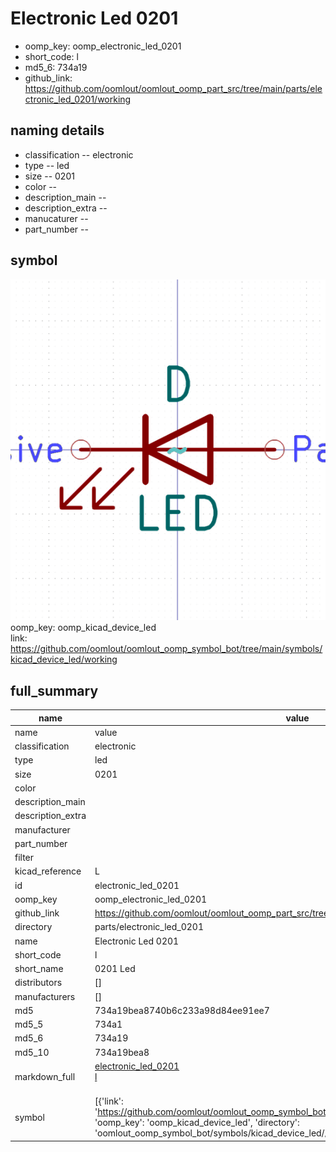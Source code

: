 # Electronic Led 0201

  
* oomp_key: oomp_electronic_led_0201 
* short_code: l
* md5_6: 734a19  
* github_link: https://github.com/oomlout/oomlout_oomp_part_src/tree/main/parts/electronic_led_0201/working  
## naming details
* classification -- electronic
* type -- led
* size -- 0201
* color -- 
* description_main -- 
* description_extra -- 
* manucaturer -- 
* part_number -- 



## symbol

![](symbol/0/working/working_600.png)  
oomp_key: oomp_kicad_device_led  
link: https://github.com/oomlout/oomlout_oomp_symbol_bot/tree/main/symbols/kicad_device_led/working  


## full_summary
| name | value | 
| --- | --- | 
| name | value | 
| classification | electronic | 
| type | led | 
| size | 0201 | 
| color |  | 
| description_main |  | 
| description_extra |  | 
| manufacturer |  | 
| part_number |  | 
| filter |  | 
| kicad_reference | L | 
| id | electronic_led_0201 | 
| oomp_key | oomp_electronic_led_0201 | 
| github_link | https://github.com/oomlout/oomlout_oomp_part_src/tree/main/parts/electronic_led_0201/working | 
| directory | parts/electronic_led_0201 | 
| name | Electronic Led 0201 | 
| short_code | l | 
| short_name | 0201 Led | 
| distributors | [] | 
| manufacturers | [] | 
| md5 | 734a19bea8740b6c233a98d84ee91ee7 | 
| md5_5 | 734a1 | 
| md5_6 | 734a19 | 
| md5_10 | 734a19bea8 | 
| markdown_full | [electronic_led_0201](https://github.com/oomlout/oomlout_oomp_part_src/tree/main/parts/electronic_led_0201/working)<br>[l](https://github.com/oomlout/oomlout_oomp_part_src/tree/main/parts/electronic_led_0201/working)<br><br> | 
| symbol | [{'link': 'https://github.com/oomlout/oomlout_oomp_symbol_bot/tree/main/symbols/kicad_device_led', 'oomp_key': 'oomp_kicad_device_led', 'directory': 'oomlout_oomp_symbol_bot/symbols/kicad_device_led//working/working.kicad_sym'}] | 
